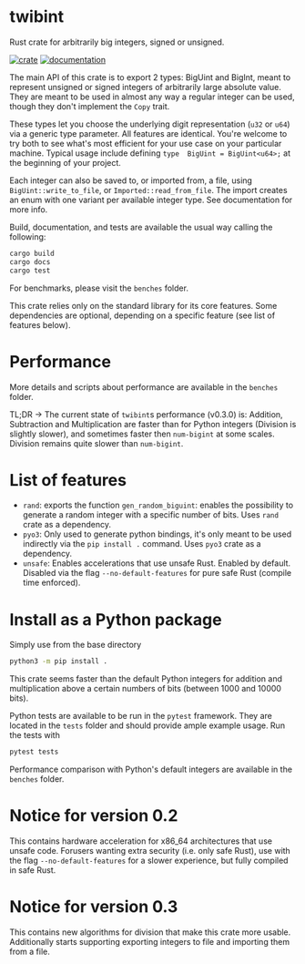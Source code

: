 # twibint
Rust crate for arbitrarily big integers, signed or unsigned.

[![crate](https://img.shields.io/crates/v/twibint.svg)](https://crates.io/crates/twibint)
[![documentation](https://docs.rs/twibint/badge.svg)](https://docs.rs/twibint)

The main API of this crate is to export 2 types: BigUint and BigInt, 
meant to represent unsigned or signed integers of arbitrarily large
absolute value. They are meant to be used in almost any way a regular 
integer can be used, though they don't implement the `Copy` trait.

These types let you choose the underlying digit representation (`u32` 
or `u64`) via a generic type parameter. All features are identical. 
You're welcome to try both to see what's most efficient for your use 
case on your particular machine. Typical usage include defining `type 
BigUint = BigUint<u64>;` at the beginning of your project.

Each integer can also be saved to, or imported from, a file, using 
`BigUint::write_to_file`, or `Imported::read_from_file`. The import 
creates an enum with one variant per available integer type. See 
documentation for more info.

Build, documentation, and tests are available the usual way calling
the following:

```bash
cargo build
cargo docs
cargo test
```

For benchmarks, please visit the `benches` folder.

This crate relies only on the standard library for its core features. 
Some dependencies are optional, depending on a specific feature (see 
list of features below).

# Performance
More details and scripts about performance are available in the `benches` 
folder.

TL;DR -> The current state of `twibint`s performance (v0.3.0) is: 
Addition, Subtraction and Multiplication are faster than for Python 
integers (Division is slightly slower), and sometimes faster then 
`num-bigint` at some scales. Division remains quite slower than 
`num-bigint`.

# List of features

- `rand`: exports the function `gen_random_biguint`: enables the possibility to generate 
a random integer with a specific number of bits. Uses `rand` crate as a dependency.
- `pyo3`: Only used to generate python bindings, it's only meant to be used
indirectly via the `pip install .` command. Uses `pyo3` crate as a dependency.
- `unsafe`: Enables accelerations that use unsafe Rust. Enabled by default. 
Disabled via the flag `--no-default-features` for pure safe Rust (compile time enforced).


# Install as a Python package
Simply use from the base directory
```bash
python3 -m pip install .
```

This crate seems faster than the default Python integers for addition and multiplication
above a certain numbers of bits (between 1000 and 10000 bits).

Python tests are available to be run in the `pytest` framework. They are located
in the `tests` folder and should provide ample example usage. Run the tests with 
```python
pytest tests
```

Performance comparison with Python's default integers are available in the
`benches` folder.


# Notice for version 0.2
This contains hardware acceleration for x86_64 architectures that use 
unsafe code. Forusers wanting extra security (i.e. only safe Rust), 
use with the flag `--no-default-features` for a slower experience, but 
fully compiled in safe Rust.

# Notice for version 0.3
This contains new algorithms for division that make this crate more 
usable. Additionally starts supporting exporting integers to file 
and importing them from a file. 